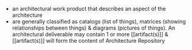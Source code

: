 - an architectural work product that describes an aspect of the architecture
- are generally classified as catalogs (list of things), matrices (showing relationships between things) & diagrams (pictures of things). An architectural deliverable may contain 1 or more [[artifact(s)]] & [[artifact(s)]] will form the content of Architecture Repository